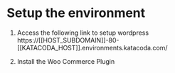 # Setup the environment

1. Access the following link to setup wordpress
https://[[HOST_SUBDOMAIN]]-80-[[KATACODA_HOST]].environments.katacoda.com/

2. Install the Woo Commerce Plugin